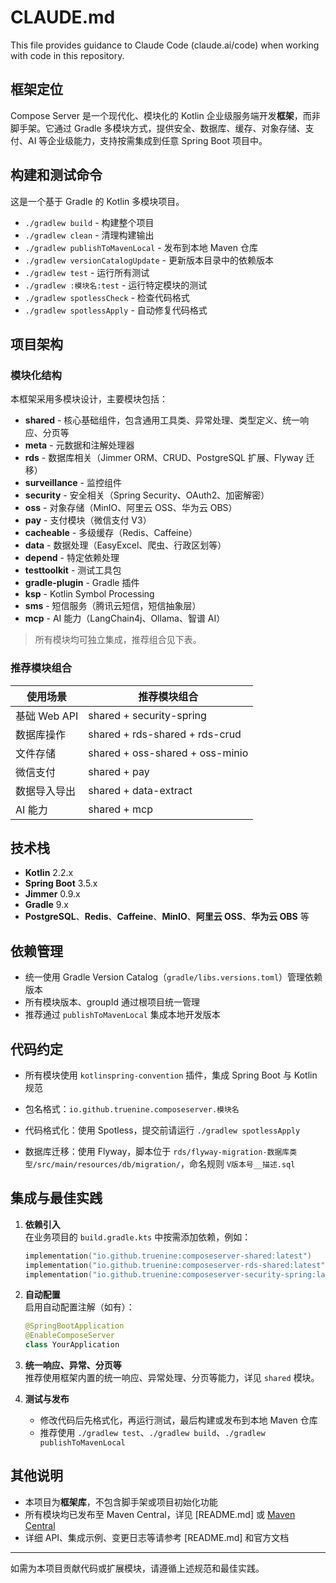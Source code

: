 # CLAUDE.md

This file provides guidance to Claude Code (claude.ai/code) when working with code in this repository.

## 框架定位

Compose Server 是一个现代化、模块化的 Kotlin 企业级服务端开发**框架**，而非脚手架。它通过 Gradle 多模块方式，提供安全、数据库、缓存、对象存储、支付、AI 等企业级能力，支持按需集成到任意 Spring Boot 项目中。

## 构建和测试命令

这是一个基于 Gradle 的 Kotlin 多模块项目。

- `./gradlew build` - 构建整个项目
- `./gradlew clean` - 清理构建输出
- `./gradlew publishToMavenLocal` - 发布到本地 Maven 仓库
- `./gradlew versionCatalogUpdate` - 更新版本目录中的依赖版本
- `./gradlew test` - 运行所有测试
- `./gradlew :模块名:test` - 运行特定模块的测试
- `./gradlew spotlessCheck` - 检查代码格式
- `./gradlew spotlessApply` - 自动修复代码格式

## 项目架构

### 模块化结构

本框架采用多模块设计，主要模块包括：

- **shared** - 核心基础组件，包含通用工具类、异常处理、类型定义、统一响应、分页等
- **meta** - 元数据和注解处理器
- **rds** - 数据库相关（Jimmer ORM、CRUD、PostgreSQL 扩展、Flyway 迁移）
- **surveillance** - 监控组件
- **security** - 安全相关（Spring Security、OAuth2、加密解密）
- **oss** - 对象存储（MinIO、阿里云 OSS、华为云 OBS）
- **pay** - 支付模块（微信支付 V3）
- **cacheable** - 多级缓存（Redis、Caffeine）
- **data** - 数据处理（EasyExcel、爬虫、行政区划等）
- **depend** - 特定依赖处理
- **testtoolkit** - 测试工具包
- **gradle-plugin** - Gradle 插件
- **ksp** - Kotlin Symbol Processing
- **sms** - 短信服务（腾讯云短信，短信抽象层）
- **mcp** - AI 能力（LangChain4j、Ollama、智谱 AI）

> 所有模块均可独立集成，推荐组合见下表。

### 推荐模块组合

| 使用场景         | 推荐模块组合                                 |
|----------------|----------------------------------------|
| 基础 Web API   | shared + security-spring                |
| 数据库操作     | shared + rds-shared + rds-crud          |
| 文件存储       | shared + oss-shared + oss-minio         |
| 微信支付       | shared + pay                            |
| 数据导入导出   | shared + data-extract                   |
| AI 能力        | shared + mcp                            |

## 技术栈

- **Kotlin** 2.2.x
- **Spring Boot** 3.5.x
- **Jimmer** 0.9.x
- **Gradle** 9.x
- **PostgreSQL**、**Redis**、**Caffeine**、**MinIO**、**阿里云 OSS**、**华为云 OBS** 等

## 依赖管理

- 统一使用 Gradle Version Catalog（`gradle/libs.versions.toml`）管理依赖版本
- 所有模块版本、groupId 通过根项目统一管理
- 推荐通过 `publishToMavenLocal` 集成本地开发版本


## 代码约定

- 所有模块使用 `kotlinspring-convention` 插件，集成 Spring Boot 与 Kotlin 规范
- 包名格式：`io.github.truenine.composeserver.模块名`

- 代码格式化：使用 Spotless，提交前请运行 `./gradlew spotlessApply`
- 数据库迁移：使用 Flyway，脚本位于 `rds/flyway-migration-数据库类型/src/main/resources/db/migration/`，命名规则 `V版本号__描述.sql`

## 集成与最佳实践

1. **依赖引入**  
   在业务项目的 `build.gradle.kts` 中按需添加依赖，例如：
   ```kotlin
   implementation("io.github.truenine:composeserver-shared:latest")
   implementation("io.github.truenine:composeserver-rds-shared:latest")
   implementation("io.github.truenine:composeserver-security-spring:latest")
   ```
2. **自动配置**  
   启用自动配置注解（如有）：
   ```kotlin
   @SpringBootApplication
   @EnableComposeServer
   class YourApplication
   ```
3. **统一响应、异常、分页等**  
   推荐使用框架内置的统一响应、异常处理、分页等能力，详见 `shared` 模块。

4. **测试与发布**  
   - 修改代码后先格式化，再运行测试，最后构建或发布到本地 Maven 仓库
   - 推荐使用 `./gradlew test`、`./gradlew build`、`./gradlew publishToMavenLocal`

## 其他说明

- 本项目为**框架库**，不包含脚手架或项目初始化功能
- 所有模块均已发布至 Maven Central，详见 [README.md] 或 [Maven Central](https://central.sonatype.com/search?q=g:io.github.truenine)
- 详细 API、集成示例、变更日志等请参考 [README.md] 和官方文档

---

如需为本项目贡献代码或扩展模块，请遵循上述规范和最佳实践。
